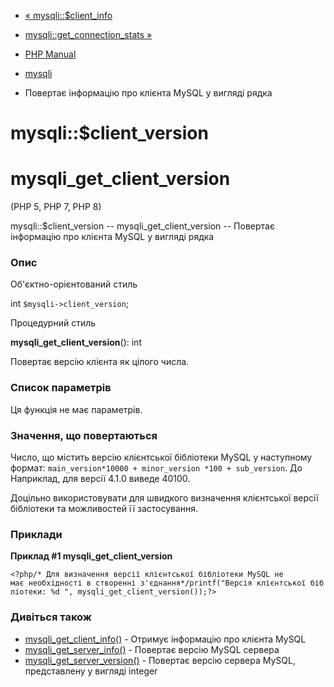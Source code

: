 - [« mysqli::$client_info](mysqli.get-client-info.md)
- [mysqli::get_connection_stats »](mysqli.get-connection-stats.md)

- [PHP Manual](index.md)
- [mysqli](class.mysqli.md)
- Повертає інформацію про клієнта MySQL у вигляді рядка

# mysqli::$client_version

# mysqli_get_client_version

(PHP 5, PHP 7, PHP 8)

mysqli::$client_version -- mysqli_get_client_version -- Повертає
інформацію про клієнта MySQL у вигляді рядка

### Опис

Об'єктно-орієнтований стиль

int `$mysqli->client_version`;

Процедурний стиль

**mysqli_get_client_version**(): int

Повертає версію клієнта як цілого числа.

### Список параметрів

Ця функція не має параметрів.

### Значення, що повертаються

Число, що містить версію клієнтської бібліотеки MySQL у наступному
формат: `main_version*10000 + minor_version *100 + sub_version`. До
Наприклад, для версії 4.1.0 виведе 40100.

Доцільно використовувати для швидкого визначення клієнтської версії
бібліотеки та можливостей її застосування.

### Приклади

**Приклад #1 mysqli_get_client_version**

`<?php/* Для визначення версії клієнтської бібліотеки MySQL не має необхідності в створенні з'єднання*/printf("Версія клієнтської бібліотеки: %d
", mysqli_get_client_version());?> `

### Дивіться також

- [mysqli_get_client_info()](mysqli.get-client-info.md) - Отримує
інформацію про клієнта MySQL
- [mysqli_get_server_info()](mysqli.get-server-info.md) - Повертає
версію MySQL сервера
- [mysqli_get_server_version()](mysqli.get-server-version.md) -
Повертає версію сервера MySQL, представлену у вигляді integer
